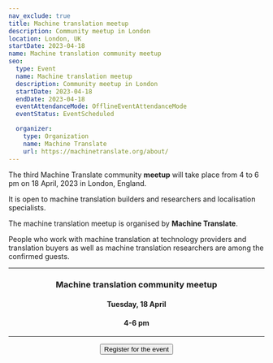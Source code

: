 ```yaml
---
nav_exclude: true
title: Machine translation meetup
description: Community meetup in London
location: London, UK
startDate: 2023-04-18
name: Machine translation community meetup
seo:
  type: Event
  name: Machine translation meetup
  description: Community meetup in London
  startDate: 2023-04-18
  endDate: 2023-04-18
  eventAttendanceMode: OfflineEventAttendanceMode
  eventStatus: EventScheduled

  organizer:
    type: Organization
    name: Machine Translate
    url: https://machinetranslate.org/about/
---
```



The third Machine Translate community **meetup** will take place from 4 to 6 pm on 18 April, 2023 in London, England.

It is open to machine translation builders and researchers and localisation specialists.

The machine translation meetup is organised by **Machine Translate**.


People who work with machine translation at technology providers and translation buyers as well as machine translation researchers are among the confirmed guests.

---
<center>
  <h3>Machine translation community meetup</h3>
  <h4>Tuesday, 18 April</h4>
  <h4>4-6 pm</h4>
</center>

---

<center>
  <a href="mailto:meetup@machinetranslate.org" target="_blank" class="no-arrow">
    <button>
       Register for the event
    </button>
  </a>
</center>
